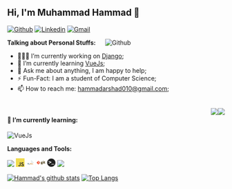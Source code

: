 ## Hi, I'm Muhammad Hammad 🚀

[![Github](https://img.shields.io/badge/-Github-000?style=flat&logo=Github&logoColor=white)](https://github.com/hammadarshad1/)
[![Linkedin](https://img.shields.io/badge/-LinkedIn-blue?style=flat&logo=Linkedin&logoColor=white)](https://www.linkedin.com/in/hammad7771/)
[![Gmail](https://img.shields.io/badge/-Gmail-c14438?style=flat&logo=Gmail&logoColor=white)](mailto:hammadarshad010@gmail.com)
<br />

  <img width="55%" align="right" alt="Github" src="https://raw.githubusercontent.com/onimur/.github/master/.resources/git-header.svg" />

**Talking about Personal Stuffs:**
- 👨🏽‍💻 I’m currently working on [Django](https://github.com/django/django);
- 🌱 I’m currently learning [VueJs](https://github.com/vuejs/vue); 
- 💬 Ask me about anything, I am happy to help;
- ⚡️ Fun-Fact: I am a student of Computer Science;
- 📫 How to reach me: hammadarshad010@gmail.com;
<br />

<img height="200" align="right" src="https://icon-library.com/images/django-icon/django-icon-0.jpg">
<img height="200" align="right"  src="https://upload.wikimedia.org/wikipedia/commons/thumb/c/c3/Python-logo-notext.svg/1200px-Python-logo-notext.svg.png">

#### 🌱 I’m currently learning:

<span>
  <img width="40px" height="40px" src="https://upload.wikimedia.org/wikipedia/commons/thumb/9/95/Vue.js_Logo_2.svg/220px-Vue.js_Logo_2.svg.png" alt="VueJs"/>
</span>
<br />

**Languages and Tools:**  

<code><img height="20" src="https://upload.wikimedia.org/wikipedia/commons/thumb/6/61/HTML5_logo_and_wordmark.svg/512px-HTML5_logo_and_wordmark.svg.png"></code>
<code><img height="20" src="https://raw.githubusercontent.com/github/explore/59009b1589a883459c0ae19044e3e7e3ec0c4e0a/topics/javascript/javascript.png"></code>
<code><img height="20" src="https://raw.githubusercontent.com/github/explore/80688e429a7d4ef2fca1e82350fe8e3517d3494d/topics/mysql/mysql.png"></code>
<code><img height="20" src="https://raw.githubusercontent.com/github/explore/80688e429a7d4ef2fca1e82350fe8e3517d3494d/topics/git/git.png"></code>
<code><img height="20" src="https://raw.githubusercontent.com/github/explore/80688e429a7d4ef2fca1e82350fe8e3517d3494d/topics/terminal/terminal.png"></code>
<code><img height="20" src="https://pngimg.com/uploads/linux/linux_PNG1.png"></code>

 [![Hammad's github stats](https://github-readme-stats.vercel.app/api?username=hammadarshad1)](https://github.com/anuraghazra/github-readme-stats)
 [![Top Langs](https://github-readme-stats.vercel.app/api/top-langs/?username=hammadarshad1&layout=compact)](https://github.com/anuraghazra/github-readme-stats)

 
 


